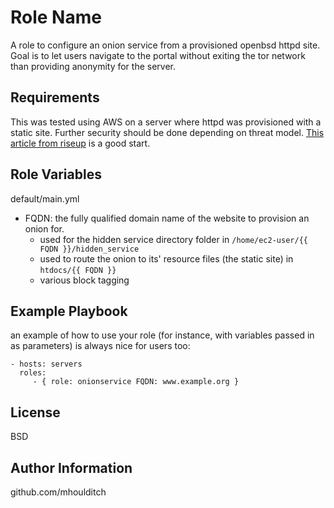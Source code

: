Role Name
=========

A role to configure an onion service from a provisioned openbsd httpd site. Goal is to let users navigate to the portal without exiting the tor network than providing anonymity for the server.

Requirements
------------

This was tested using AWS on a server where httpd was provisioned with a static site. Further security should be done depending on threat model. [This article from riseup](https://riseup.net/hi/security/network-security/tor/onionservices-best-practices) is a good start.

Role Variables
--------------

default/main.yml
- FQDN: the fully qualified domain name of the website to provision an onion for.
	+ used for the hidden service directory folder in `/home/ec2-user/{{ FQDN }}/hidden_service`
	+ used to route the onion to its' resource files (the static site)  in `htdocs/{{ FQDN }}`
	+ various block tagging

Example Playbook
----------------

an example of how to use your role (for instance, with variables passed in as parameters) is always nice for users too:

    - hosts: servers
      roles:
         - { role: onionservice FQDN: www.example.org }

License
-------

BSD

Author Information
------------------
github.com/mhoulditch
